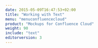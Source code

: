 ```yaml
---
date: 2015-05-09T16:47:53+02:00
title: "Working with Text"
menu: "menuconfluencecloud"
product: "Mockups for Confluence Cloud"
weight: 90
include: "text"
editorversion: 3
---
```

